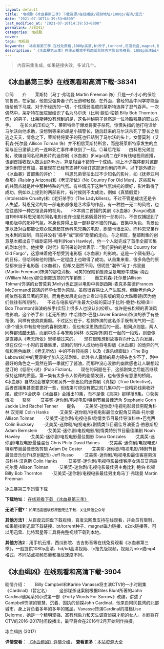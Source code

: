 ```yaml
---
layout: default
title: '电视剧《冰血暴第三季》下载资源/在线播放/视频地址/1080p/高清/蓝光'
date: "2021-07-10T14:39:53+0800"
last_modified_at: "2021-07-10T14:39:53+0800"
permalink: /38341/
categories: 电视剧
cover:
tags: 电视剧
keywords: '冰血暴第三季,在线免费看,1080p高清,bt种子,torrent,百度云盘,magnet,磁力链,迅雷下载资源'
description: '《冰血暴第三季》在线云播放手机西瓜影院吉吉影音免费看，1080p高清bd/hd未删减完整版和tc抢先枪版，mkv/mp4格式，附带bt/torrent种子、magnet/磁力链、百度云盘、网盘资源迅雷下载链接'
---
```


>内容采集生成，如果链接失效，多试几个。


## 《冰血暴第三季》在线观看和高清下载-38341

◎简　　介　　莱斯特（马丁·弗瑞曼 Martin Freeman 饰）只是一介小小的保险销售员，在家里，他饱受强势妻子的压迫和轻视，在外面，曾经的高中同学亦能当街给他下马威，对于所经历的一切，个性懦弱温顺的莱斯特选择了忍气吞声。一次偶然中，莱斯特在医院里结识了名为马尔沃（比利·鲍伯·松顿 Billy Bob Thornton 饰）的男子，让莱斯特没有想到的是，这名神秘男子竟然是一位冷酷残暴的职业杀手。　　在长久的压抑之下，莱斯特终于爆发将妻子杀死，惊慌失措的他打电话给马尔沃向他求助，没想到等来的却是小镇警长，随后赶来的马尔沃杀死了警长之后逃之夭夭，情急之下，莱斯特将妻子的死也归结到了马尔沃的头上。女警莫利（艾莉森·托尔曼 Allison Tolman 饰）并不相信莱斯特所言，而是将莱斯特家发生的血案与近日里镇上的一连串死亡事件串联到了一起。◎幕后花絮　　由科恩兄弟监制，改编自同名经典影片的迷你剧《冰血暴》(Fargo)周二在FX有线电视网首播，该剧首播收视人数达到265万，算是相当不错的一个成绩。网上不少媒体都对这部迷你剧赞誉有加，甚至现在已经有支持FX续订这部迷你剧的呼声。以下是外媒对《冰血暴》首部集的评价：　　科恩兄弟曾拍出过不少知名的影片，如《抚养亚利桑那》(Raising Arizona)和《老无所依》(No Country For Old Men)，这些影片的共同点就是片中那种特殊的气氛。有些情况下这种气氛烘托的很好，影片取得了成功，例如以上提到的两部影片。有时候则不太成功，例如《真情假爱》(Intolerable Cruelty)和《老妇杀手》(The Ladykillers)。不过不管是成功还是令人失望，科恩兄弟的每一部电影都像是艺术家的作品，有一种独一无二的风格，也往往选择一种古怪诡异的视角。　　FX本周二首播的美剧《冰血暴》(Fargo)改编自1996年科恩兄弟的同名电影(也许也是兄弟俩最好的一部影片)，不仅仅捕捉到了电影版中的那种气氛，本身也算得上是一部非常不错的作品。首集中角色、背景设定以及对白都能让观众联想起其他科恩兄弟的电影，剧情也很出彩。而科恩兄弟作为本剧的监制，目前并没有“插手”或“掌控”剧情的走向。与之相反，整部剧集的创意基本都出自于编剧诺阿-哈利(Noah Hawley)，他一个人就完成了首季全部10集的剧本创作。他接受《时代》周刊采访时曾表示：“我们要拍的是No Country for Old Fargo”，这意味着他不想受到电影版《冰血暴》的影响。这是一个颇有野心的目标，但哈利和他的团队一定程度上也取得了成功。从首集来看，很多角色的原型都来自于电影版《冰血暴》，但却又迥然不同。很明显“潮爷”马丁-弗里曼(Martin Freeman)饰演的那位消极、可笑的保险销售原型是电影中威廉-梅西(William Macy)那位倒霉透顶的汽车销售；　　而艾莉森-托尔曼(Allison Tolman)饰演的女警莫莉(Molly)也正是以电影中弗朗西斯-麦克多蒙德(Frances McDormand)饰演的怀孕女警为原型。虽然很容易让人产生联想，但新老角色之间依然有着显著的区别，而角色发展走向也让看过电影版的观众大跌眼镜(因为他们往往有所期待)。　　不过与电影版产生最大分歧的莫过于比利-鲍勃-松顿(Bill Bob Thornton)饰演的杀手(实际上很多人也没认出松顿)。或许是被松顿的表演风格影响，这个杀手和《老无所依》中哈维尔-巴登(Javier Bardem)饰演的杀手有些相像，同样有些疯疯癫癫。不过区别在于，松顿饰演的这名杀手既有淘气的一面(多个镜头中有些夸张的喜剧效果)，但也有深思熟虑后的一面。相同点则是，两人同样都残酷无情，而剧中杀手与警察(科林-汉克斯饰演)在一起的一段戏，则更像是直接从《老无所依》里移植过来的。　　现在很难想到故事将向什么方向发展，但在仅仅一小时的首播集里，该剧的制作人成功地将电影版《冰血暴》的诡异的气氛和黑色幽默；《老无所依》中的不祥预兆感；以及《谋杀绿脚趾》(The Big Lebowski)中的荒谬美学加入这部剧集。此外令人震惊的暴力镜头也少不了，剧中最好的角色之一竟然在第一季就打了酱油，而那种没心没肺的幽默感也让人联想起昆汀的《低俗小说》(Pulp Fiction)。　　现在的问题在于，这部剧集之后能否继续保持这样的质量。第一集有太多令人惊奇的剧情发展，也有很多有意思的桥段。《冰血暴》自然也会被拿来和另外一部出色的迷你剧《真探》(True Detective)，后者首播集甚至要更好一些，但结束时却没有把之前几集中的一些精彩线索收好尾。或许FX会庆幸《冰血暴》会播出10集，而不是像《真探》那样播8集。◎获奖情况　　获奖　　·艾美奖-迷你剧/电视电影/特别节目最佳选角 Stephanie Gorin   Jackie Lind   Rachel Tenner　　提名　　·艾美奖-迷你剧/电视电影最佳男配角科林·汉克斯 Colin Hanks  　　·艾美奖-迷你剧/电视电影最佳女配角艾莉森·托尔曼 Allison Tolman  　　·艾美奖-迷你剧/电视电影/剧情类节目最佳导演科林•巴克西 Colin Bucksey  　　·艾美奖-迷你剧/电视电影/剧情类节目最佳导演亚当·伯恩斯坦 Adam Bernstein  　　·艾美奖-迷你剧/电视电影/剧情类特别节目最佳编剧 Noah Hawley  　　·艾美奖-迷你剧/电视电影最佳摄影 Dana Gonzales　　·艾美奖-迷你剧/电视电影最佳混音 Chris Philp   David Raines　　·艾美奖-迷你剧/电视电影/特别节目最佳音效剪辑 Adam De Coster　　·艾美奖-迷你剧/电视电影/特别节目最佳音乐创作(原创配乐) Jeff Russo  　　·艾美奖-迷你剧/电视电影最佳客座男演员科林·汉克斯 Colin Hanks  　　·艾美奖-迷你剧/电视电影最佳客座女演员艾莉森·托尔曼 Allison Tolman  　　·艾美奖-迷你剧/电视电影最佳男主角比利·鲍伯·松顿 Billy Bob Thornton  　　·艾美奖-迷你剧/电视电影最佳男主角马丁·弗瑞曼 Martin Freeman


冰血暴第三季迅雷下载

**下载地址**： [在线观看下载 《冰血暴第三季》](https://www.993dy.com//vod-detail-id-26023.html) 


**无法下载?**：`如果迅雷因版权原因无法下载，关注微信公众号 `

**其他方法1**：从百度云网盘下载视频，百度云网盘支持在线观看，非会员有限制，如果能找到迅雷下载链接、bt/torrent种子、magnet磁力链接、e2dk链接等，可以用迅雷、比特彗星等工具将完整视频下载到本地。

**其他方法2**：用手机云播、西瓜影院、吉吉影音等在线免费观看《冰血暴第三季》，一般提供1080p高清、hd/bd高清视频、tc抢先版视频，视频为mkv或mp4格式，不同站点视频质量和播放速度不同。


## 《冰血缉凶》在线观看和高清下载-3904

剧情介绍：　　Billy Campbell和Karine Vanasse将主演CTV的一小时剧集《Cardinal》（暂定名） 　　这部谋杀谜案剧根据Giles Blunt所著的John Cardinal谜案系列小说第一部《Forty Words For Sorrow》改编，讲述了Campbell饰演的智慧、沉着、固执的侦探John Cardinal，他来自阿冈昆湾的北部城市，身上背负着多年的多年的冤屈。Vanasse饰演Cardinal的搭档Lise Delorme，她是一个精明坚强、富有想象力和天生调查侦探才能的女人。本剧将在CTV的2016-2017时间段播出，最早将会在2016年2月开始制作拍摄。


冰血缉凶 (2017)

**详情查看**： [《冰血缉凶》详情介绍](/movie/3904/)， **查看更多**：[本站资源大全](/movie/t/all/)

